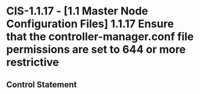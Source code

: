 # CIS-1.1.17 - \[1.1 Master Node Configuration Files\] 1.1.17 Ensure that the controller-manager.conf file permissions are set to 644 or more restrictive

## Control Statement
